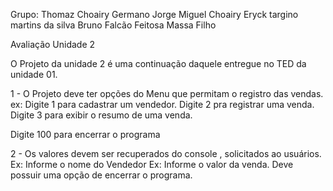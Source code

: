 Grupo: 
Thomaz Choairy Germano
Jorge Miguel Choairy
Eryck targino martins da silva
Bruno Falcão Feitosa Massa Filho

Avaliação Unidade 2

O Projeto da unidade 2 é uma continuação daquele entregue no TED da unidade 01.

1 - O Projeto deve ter opções do Menu que permitam o registro das vendas.
ex: 
Digite 1 para cadastrar um vendedor. 
Digite 2 pra registrar uma venda. 
Digite 3 para exibir o resumo de uma venda. 

Digite 100 para encerrar o programa

2 - Os valores devem ser recuperados do console , solicitados ao usuários.
Ex:  Informe o nome do Vendedor
Ex:  Informe o valor da venda. 
Deve possuir uma opção de encerrar o programa. 
